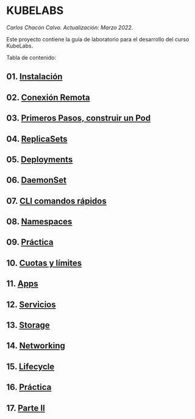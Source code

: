 # KUBELABS <!-- omit in TOC -->
*Carlos Chacón Calvo. Actualización: Marzo 2022.*

Este proyecto contiene la guía de laboratorio para el desarrollo del curso KubeLabs. <!-- omit in TOC -->

Tabla de contenido:

## 01. [Instalación](./01.Instalación.md)
## 02. [Conexión Remota](./02.ConexionRemota.md)
## 03. [Primeros Pasos, construir un Pod](./03.PrimerosPasos.md)
## 04. [ReplicaSets](./04.ReplicaSets.md)
## 05. [Deployments](./05.Deployments.md)
## 06. [DaemonSet](./06.DaemonSet.md)
## 07. [CLI comandos rápidos](./07.CLI.md)
## 08. [Namespaces](./08.Namespaces.md)
## 09. [Práctica](./09.Practica.md)
## 10. [Cuotas y límites](./09.Cuotas-Limites.md)
## 11. [Apps](./16.Apps.md)

## 12. [Servicios](./10.Servicios.md)
## 13. [Storage](./12.Storage.md)
## 14. [Networking](./13.Networking.md)


## 15. [Lifecycle](./14.Lifecycle.md)
## 16. [Práctica](./15.Practica2.md)

## 17. [Parte II](./21.ParteII.md)


